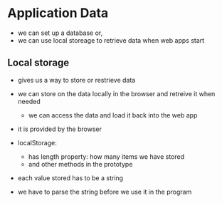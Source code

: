 # Application Data

- we can set up a database or,
- we can use local storeage to retrieve data when web apps start

## Local storage

- gives us a way to store or restrieve data
- we can store on the data locally in the browser and retreive it when needed
  - we can access the data and load it back into the web app
- it is provided by the browser

- localStorage:

  - has length property: how many items we have stored
  - and other methods in the prototype

- each value stored has to be a string
- we have to parse the string before we use it in the program
